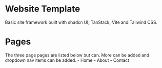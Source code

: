 # Website Template
Basic site framework built with shadcn UI, TanStack, Vite and Tailwind CSS.

# Pages
The three page pages are listed below but can. More can be added and dropdown nav items can be added.
    - Home
    - About
    - Contact